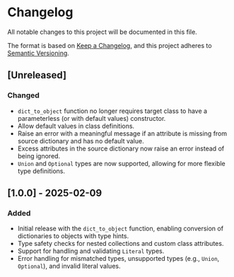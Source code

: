 # Changelog

All notable changes to this project will be documented in this file.

The format is based on [Keep a Changelog](https://keepachangelog.com/en/1.1.0/),
and this project adheres to [Semantic Versioning](https://semver.org/spec/v2.0.0.html).


## [Unreleased]

### Changed
- `dict_to_object` function no longer requires target class to have a parameterless (or with default values) constructor.
- Allow default values in class definitions.
- Raise an error with a meaningful message if an attribute is missing from source dictionary and has no default value.
- Excess attributes in the source dictionary now raise an error instead of being ignored.
- `Union` and `Optional` types are now supported, allowing for more flexible type definitions.

## [1.0.0] - 2025-02-09

### Added
- Initial release with the `dict_to_object` function, enabling conversion of dictionaries to objects with type hints.
- Type safety checks for nested collections and custom class attributes.
- Support for handling and validating `Literal` types.
- Error handling for mismatched types, unsupported types (e.g., `Union`, `Optional`), and invalid literal values.
